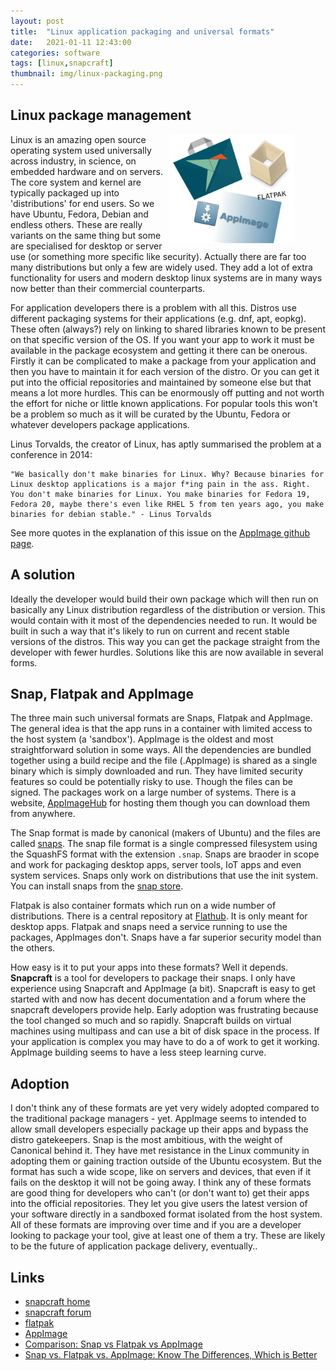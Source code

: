 ```yaml
---
layout: post
title:  "Linux application packaging and universal formats"
date:   2021-01-11 12:43:00
categories: software
tags: [linux,snapcraft]
thumbnail: img/linux-packaging.png
---
```


## Linux package management

<div style="width: 250px; float:right;">
 <a href="/img/linux-packaging.png"> <img src="/img/linux-packaging.png" width="200px"></a>
</div>

Linux is an amazing open source operating system used universally across industry, in science, on embedded hardware and on servers. The core system and kernel are typically packaged up into 'distributions' for end users. So we have Ubuntu, Fedora, Debian and endless others. These are really variants on the same thing but some are specialised for desktop or server use (or something more specific like security). Actually there are far too many distributions but only a few are widely used. They add a lot of extra functionality for users and modern desktop linux systems are in many ways now better than their commercial counterparts.

For application developers there is a problem with all this. Distros use different packaging systems for their applications (e.g. dnf, apt, eopkg). These often (always?) rely on linking to shared libraries known to be present on that specific version of the OS. If you want your app to work it must be available in the package ecosystem and getting it there can be onerous. Firstly it can be complicated to make a package from your application and then you have to maintain it for each version of the distro. Or you can get it put into the official repositories and maintained by someone else but that means a lot more hurdles. This can be enormously off putting and not worth the effort for niche or little known applications. For popular tools this won't be a problem so much as it will be curated by the Ubuntu, Fedora or whatever developers package applications.

Linus Torvalds, the creator of Linux, has aptly summarised the problem at a conference in 2014:

```
"We basically don't make binaries for Linux. Why? Because binaries for Linux desktop applications is a major f*ing pain in the ass. Right. You don't make binaries for Linux. You make binaries for Fedora 19, Fedora 20, maybe there's even like RHEL 5 from ten years ago, you make binaries for debian stable." - Linus Torvalds
```

See more quotes in the explanation of this issue on the [AppImage github page](https://github.com/AppImage/AppImageKit).

## A solution

Ideally the developer would build their own package which will then run on basically any Linux distribution regardless of the distribution or version. This would contain with it most of the dependencies needed to run. It would be built in such a way that it's likely to run on current and recent stable versions of the distros. This way you can get the package straight from the developer with fewer hurdles. Solutions like this are now available in several forms.

## Snap, Flatpak and AppImage

The three main such universal formats are Snaps, Flatpak and AppImage. The general idea is that the app runs in a container with limited access to the host system (a 'sandbox'). AppImage is the oldest and most straightforward solution in some ways. All the dependencies are bundled together using a build recipe and the file (.AppImage) is shared as a single binary which is simply downloaded and run. They have limited security features so could be potentially risky to use. Though the files can be signed. The packages work on a large number of systems. There is a website, [AppImageHub](https://www.appimagehub.com/) for hosting them though you can download them from anywhere.

The Snap format is made by canonical (makers of Ubuntu) and the files are called [snaps](https://en.wikipedia.org/wiki/Snap_(package_manager)). The snap file format is a single compressed filesystem using the SquashFS format with the extension `.snap`. Snaps are braoder in scope and work for packaging desktop apps, server tools, IoT apps and even system services. Snaps only work on distributions that use the init system. You can install snaps from the [snap store](https://snapcraft.io/store).

Flatpak is also container formats which run on a wide number of distributions. There is a central repository at [Flathub](flathub.org). It is only meant for desktop apps. Flatpak and snaps need a service running to use the packages, AppImages don't. Snaps have a far superior security model than the others.

How easy is it to put your apps into these formats? Well it depends. **Snapcraft** is a tool for developers to package their snaps. I only have experience using Snapcraft and AppImage (a bit). Snapcraft is easy to get started with and now has decent documentation and a forum where the snapcraft developers provide help. Early adoption was frustrating because the tool changed so much and so rapidly. Snapcraft builds on virtual machines using multipass and can use a bit of disk space in the process. If your application is complex you may have to do a of work to get it working. AppImage building seems to have a less steep learning curve.

## Adoption

I don't think any of these formats are yet very widely adopted compared to the traditional package managers - yet. AppImage seems to intended to allow small developers especially package up their apps and bypass the distro gatekeepers. Snap is the most ambitious, with the weight of Canonical behind it. They have met resistance in the Linux community in adopting them or gaining traction outside of the Ubuntu ecosystem. But the format has such a wide scope, like on servers and devices, that even if it fails on the desktop it will not be going away. I think any of these formats are good thing for developers who can't (or don't want to) get their apps into the official repositories. They let you give users the latest version of your software directly in a sandboxed format isolated from the host system. All of these formats are improving over time and if you are a developer looking to package your tool, give at least one of them a try. These are likely to be the future of application package delivery, eventually..

## Links

* [snapcraft home](https://snapcraft.io/build)
* [snapcraft forum](https://forum.snapcraft.io/)
* [flatpak](https://flatpak.org/)
* [AppImage](https://github.com/AppImage/AppImageKit)
* [Comparison: Snap vs Flatpak vs AppImage](https://linuxhint.com/snap_vs_flatpak_vs_appimage/)
* [Snap vs. Flatpak vs. AppImage: Know The Differences, Which is Better](https://www.fosslinux.com/42410/snap-vs-flatpak-vs-appimage-know-the-differences-which-is-better.htm)

